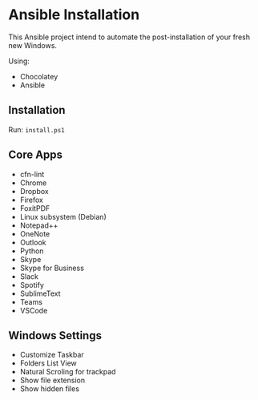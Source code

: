 # Ansible Installation

This Ansible project intend to automate the post-installation of your fresh new Windows.

Using:

* Chocolatey
* Ansible

## Installation

Run: `install.ps1`

## Core Apps

* cfn-lint
* Chrome
* Dropbox
* Firefox
* FoxitPDF
* Linux subsystem (Debian)
* Notepad++
* OneNote
* Outlook
* Python
* Skype
* Skype for Business
* Slack
* Spotify
* SublimeText
* Teams
* VSCode

## Windows Settings

* Customize Taskbar
* Folders List View
* Natural Scroling for trackpad
* Show file extension
* Show hidden files
